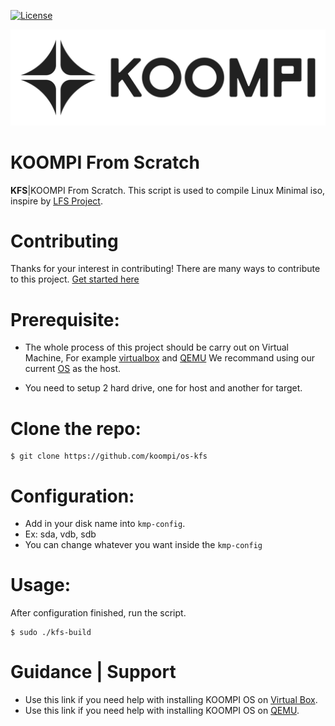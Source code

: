 [![License](https://img.shields.io/crates/l/iced.svg)](https://github.com/koompi/os-kfs/blob/main/LICENSE)

![KOOMPI OS ](/images/Koompi-Black.png)


KOOMPI From Scratch
=========================================

<b>KFS</b>|KOOMPI From Scratch. This script is used to compile Linux Minimal iso, inspire by [LFS Project](http://www.linuxfromscratch.org/lfs/).

# Contributing
Thanks for your interest in contributing! There are many ways to contribute to this project. [Get started here](CONTRIBUTING.md)

# Prerequisite:
- The whole process of this project should be carry out on Virtual Machine, For example [virtualbox](https://www.virtualbox.org/) and [QEMU](https://computingforgeeks.com/complete-installation-of-kvmqemu-and-virt-manager-on-arch-linux-and-manjaro/)
We recommand using our current [OS](https://www.koompi.org/) as the host. 

- You need to setup 2 hard drive, one for host and another for target.

# Clone the repo:
	$ git clone https://github.com/koompi/os-kfs

# Configuration:
- Add in your disk name into `kmp-config`.
- Ex: sda, vdb, sdb
- You can change whatever you want inside the `kmp-config`

# Usage:
After configuration finished, run the script.

	$ sudo ./kfs-build

Guidance | Support
=========================================

- Use this link if you need help with installing KOOMPI OS on [Virtual Box]().
- Use this link if you need help with installing KOOMPI OS on [QEMU]().

